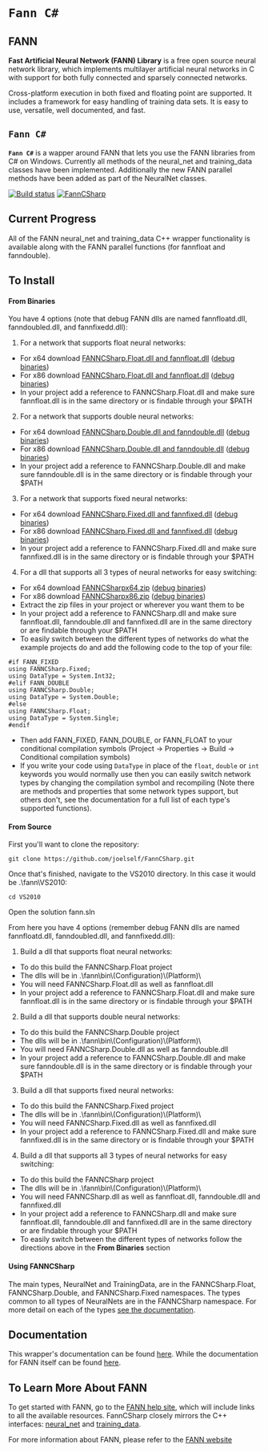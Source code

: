 # `Fann C#`

## FANN

**Fast Artificial Neural Network (FANN) Library** is a free open source neural network library, which implements multilayer artificial neural networks in C with support for both fully connected and sparsely connected networks.

Cross-platform execution in both fixed and floating point are supported. It includes a framework for easy handling of training data sets. It is easy to use, versatile, well documented, and fast.

## `Fann C#`
**`Fann C#`** is a wapper around FANN that lets you use the FANN libraries from C# on Windows. Currently all methods of the neural_net and training_data classes have been implemented. Additionally the new FANN parallel methods have been added as part of the NeuralNet classes.

[![Build status](https://ci.appveyor.com/api/projects/status/3dciresihh30envw/branch/master?svg=true)](https://ci.appveyor.com/project/joelself/fanncsharp/branch/master)
 [![FannCSharp](https://ghit.me/badge.svg?repo=joelself/FannCSharp)](https://ghit.me/repo/joelself/FannCSharp)
 
## Current Progress
All of the FANN neural_net and training_data C++ wrapper functionality is available along with the FANN parallel functions (for fannfloat and fanndouble).

## To Install

#### From Binaries

You have 4 options (note that debug FANN dlls are named fannfloatd.dll, fanndoubled.dll, and fannfixedd.dll):

1. For a network that supports float neural networks:
  - For x64 download [FANNCSharp.Float.dll and fannfloat.dll](bin/Release/x64/FANNCSharp.FloatReleasex64.zip?raw=true) ([debug binaries](https://github.com/joelself/FannCSharp/blob/version.2/bin/Debug/x64/FANNCSharp.FloatDebugx64.zip?raw=true))
  - For x86 download [FANNCSharp.Float.dll and fannfloat.dll](bin/Release/x86/FANNCSharp.FloatReleasex86.zip?raw=true) ([debug binaries](https://github.com/joelself/FannCSharp/blob/version.2/bin/Debug/x86/FANNCSharp.FloatDebugx86.zip?raw=true))
  - In your project add a reference to FANNCSharp.Float.dll and make sure fannfloat.dll is in the same directory or is findable through your $PATH
2. For a network that supports double neural networks:
  - For x64 download [FANNCSharp.Double.dll and fanndouble.dll](bin/Release/x64/FANNCSharp.DoubleReleasex64.zip?raw=true) ([debug binaries](https://github.com/joelself/FannCSharp/blob/version.2/bin/Debug/x64/FANNCSharp.DoubleDebugx64.zip?raw=true))
  - For x86 download [FANNCSharp.Double.dll and fanndouble.dll](bin/Release/x86/FANNCSharp.DoubleReleasex86.zip?raw=true) ([debug binaries](https://github.com/joelself/FannCSharp/blob/version.2/bin/Debug/x86/FANNCSharp.DoubleDebugx86.zip?raw=true))
  - In your project add a reference to FANNCSharp.Double.dll and make sure fanndouble.dll is in the same directory or is findable through your $PATH
3. For a network that supports fixed neural networks:
  - For x64 download [FANNCSharp.Fixed.dll and fannfixed.dll](bin/Release/x64/FANNCSharp.FixedReleasex64.zip?raw=true) ([debug binaries](https://github.com/joelself/FannCSharp/blob/version.2/bin/Debug/x64/FANNCSharp.FixedDebugx64.zip?raw=true))
  - For x86 download [FANNCSharp.Fixed.dll and fannfixed.dll](bin/Release/x86/FANNCSharp.FixedReleasex86.zip?raw=true) ([debug binaries](https://github.com/joelself/FannCSharp/blob/version.2/bin/Debug/x86/FANNCSharp.FixedDebugx86.zip?raw=true))
  - In your project add a reference to FANNCSharp.Fixed.dll and make sure fannfixed.dll is in the same directory or is findable through your $PATH
4. For a dll that supports all 3 types of neural networks for easy switching:
  - For x64 download [FANNCSharpx64.zip](/bin/Release/x64/FANNCSharpReleasex64.zip?raw=true) ([debug binaries](https://github.com/joelself/FannCSharp/blob/master/bin/Debug/x64/FANNCSharpDebugx64.zip?raw=true))
  - For x86 download [FANNCSharpx86.zip](/bin/Release/x86/FANNCSharpReleasex86.zip?raw=true) ([debug binaries](https://github.com/joelself/FannCSharp/blob/master/bin/Debug/x86/FANNCSharpDebugx86.zip?raw=true))
  - Extract the zip files in your project or wherever you want them to be
  - In your project add a reference to FANNCSharp.dll and make sure fannfloat.dll, fanndouble.dll and fannfixed.dll are in the same directory or are findable through your $PATH
  - To easily switch between the different types of networks do what the example projects do and add the following code to the top of your file:
```
#if FANN_FIXED
using FANNCSharp.Fixed;
using DataType = System.Int32;
#elif FANN_DOUBLE
using FANNCSharp.Double;
using DataType = System.Double;
#else
using FANNCSharp.Float;
using DataType = System.Single;
#endif
```
  - Then add FANN_FIXED, FANN_DOUBLE, or FANN_FLOAT to your conditional compilation symbols (Project -> Properties -> Build -> Conditional compilation symbols)
  - If you write your code using ```DataType``` in place of the ```float```, ```double``` or ```int``` keywords you would normally use then you can easily switch network types by changing the compilation symbol and recompiling (Note there are methods and properties that some network types support, but others don't, see the documentation for a full list of each type's supported functions).

#### From Source

First you'll want to clone the repository:

`git clone https://github.com/joelself/FannCSharp.git`

Once that's finished, navigate to the VS2010 directory. In this case it would be .\fann\VS2010:

`cd VS2010`

Open the solution fann.sln

From here you have 4 options (remember debug FANN dlls are named fannfloatd.dll, fanndoubled.dll, and fannfixedd.dll):

1. Build a dll that supports float neural networks:
  - To do this build the FANNCSharp.Float project
  - The dlls will be in .\fann\bin\\(Configuration)\\(Platform)\
  - You will need FANNCSharp.Float.dll as well as fannfloat.dll
  - In your project add a reference to FANNCSharp.Float.dll and make sure fannfloat.dll is in the same directory or is findable through your $PATH
2. Build a dll that supports double neural networks:
  - To do this build the FANNCSharp.Double project
  - The dlls will be in .\fann\bin\\(Configuration)\\(Platform)\
  - You will need FANNCSharp.Double.dll as well as fanndouble.dll
  - In your project add a reference to FANNCSharp.Double.dll and make sure fanndouble.dll is in the same directory or is findable through your $PATH
3. Build a dll that supports fixed neural networks:
  - To do this build the FANNCSharp.Fixed project
  - The dlls will be in .\fann\bin\\(Configuration)\\(Platform)\
  - You will need FANNCSharp.Fixed.dll as well as fannfixed.dll
  - In your project add a reference to FANNCSharp.Fixed.dll and make sure fannfixed.dll is in the same directory or is findable through your $PATH
4. Build a dll that supports all 3 types of neural networks for easy switching:
  - To do this build the FANNCSharp project
  - The dlls will be in .\fann\bin\\(Configuration)\\(Platform)\
  - You will need FANNCSharp.dll as well as fannfloat.dll, fanndouble.dll and fannfixed.dll
  - In your project add a reference to FANNCSharp.dll and make sure fannfloat.dll, fanndouble.dll and fannfixed.dll are in the same directory or are findable through your $PATH
  - To easily switch between the different types of networks follow the directions above in the **From Binaries** section

#### Using FANNCSharp

The main types, NeuralNet and TrainingData, are in the FANNCSharp.Float, FANNCSharp.Double, and FANNCSharp.Fixed namespaces. The types common to all types of NeuralNets are in the FANNCSharp namespace. For more detail on each of the types [see the documentation](http://joelself.github.io/FannCSharp/).

## Documentation

This wrapper's documentation can be found [here](http://joelself.github.io/FannCSharp/). While the documentation for FANN itself can be found [here](http://libfann.github.io/fann/docs/files/fann-h.html).

## To Learn More About FANN

To get started with FANN, go to the [FANN help site](http://leenissen.dk/fann/wp/help/), which will include links to all the available resources. FannCSharp closely mirrors the C++ interfaces: [neural_net](http://libfann.github.io/fann/docs/files/fann_cpp-h.html) and [training_data](http://libfann.github.io/fann/docs/files/fann_training_data_cpp-h.html).

For more information about FANN, please refer to the [FANN website](http://leenissen.dk/fann/wp/)
